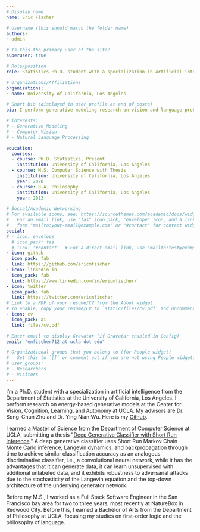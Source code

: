 ```yaml
---
# Display name
name: Eric Fischer

# Username (this should match the folder name)
authors:
- admin

# Is this the primary user of the site?
superuser: true

# Role/position
role: Statistics Ph.D. student with a specialization in artificial intelligence

# Organizations/Affiliations
organizations:
- name: University of California, Los Angeles

# Short bio (displayed in user profile at end of posts)
bio: I perform generative modeling research on vision and language problems.

# interests:
# - Generative Modeling
# - Computer Vision
# - Natural Language Processing

education:
  courses:
  - course: Ph.D. Statistics, Present
    institution: University of California, Los Angeles
  - course: M.S. Computer Science with Thesis
    institution: University of California, Los Angeles
    year: 2020
  - course: B.A. Philosophy
    institution: University of California, Los Angeles
    year: 2013

# Social/Academic Networking
# For available icons, see: https://sourcethemes.com/academic/docs/widgets/#icons
#   For an email link, use "fas" icon pack, "envelope" icon, and a link in the
#   form "mailto:your-email@example.com" or "#contact" for contact widget.
social:
# - icon: envelope
  # icon_pack: fas
  # link: '#contact'  # For a direct email link, use "mailto:test@example.org".
- icon: github
  icon_pack: fab
  link: https://github.com/ericmfischer
- icon: linkedin-in
  icon_pack: fab
  link: https://www.linkedin.com/in/ericmfischer/
- icon: twitter
  icon_pack: fab
  link: https://twitter.com/ericmfischer
# Link to a PDF of your resume/CV from the About widget.
# To enable, copy your resume/CV to `static/files/cv.pdf` and uncomment the lines below.
- icon: cv
  icon_pack: ai
  link: files/cv.pdf

# Enter email to display Gravatar (if Gravatar enabled in Config)
email: "emfischer712 at ucla dot edu"

# Organizational groups that you belong to (for People widget)
#   Set this to `[]` or comment out if you are not using People widget.
# user_groups:
# - Researchers
# - Visitors
---
```


I’m a Ph.D. student with a specialization in artificial intelligence from the Department of Statistics at the University of California, Los Angeles. I perform research on energy-based generative models at the Center for Vision, Cognition, Learning, and Autonomy at UCLA. My advisors are Dr. Song-Chun Zhu and Dr. Ying Nian Wu. Here is my [Github](https://www.github.com/EricMFischer).

I earned a Master of Science from the Department of Computer Science at UCLA, submitting a thesis "[Deep Generative Classifier with Short Run Inference](https://escholarship.org/uc/item/8kx4z8qw)." A deep generative classifier uses Short Run Markov Chain Monte Carlo inference, Langevin dynamics, and backpropagation through time to achieve similar classification accuracy as an analogous discriminative classifier, i.e., a convolutional neural network, while it has the advantages that it can generate data, it can learn unsupervised with additional unlabeled data, and it exhibits robustness to adversarial attacks due to the stochasticity of the Langevin equation and the top-down architecture of the underlying generator network.

Before my M.S., I worked as a Full Stack Software Engineer in the San Francisco bay area for two to three years, most recently at NatureBox in Redwood City. Before this, I earned a Bachelor of Arts from the Department of Philosophy at UCLA, focusing my studies on first-order logic and the philosophy of language.
